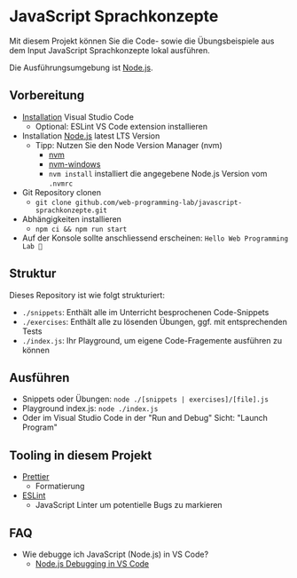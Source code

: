 # JavaScript Sprachkonzepte

Mit diesem Projekt können Sie die Code- sowie die Übungsbeispiele aus dem Input JavaScript Sprachkonzepte lokal ausführen.

Die Ausführungsumgebung ist [Node.js](https://nodejs.org/).

## Vorbereitung

- [Installation](https://code.visualstudio.com/download) Visual Studio Code
  - Optional: ESLint VS Code extension installieren
- Installation [Node.js](https://nodejs.org/) latest LTS Version
  - Tipp: Nutzen Sie den Node Version Manager (nvm)
    - [nvm](https://github.com/nvm-sh/nvm)
    - [nvm-windows](https://github.com/coreybutler/nvm-windows)
    - `nvm install` installiert die angegebene Node.js Version vom `.nvmrc`
- Git Repository clonen
  - `git clone github.com/web-programming-lab/javascript-sprachkonzepte.git`
- Abhängigkeiten installieren
  - `npm ci && npm run start`
- Auf der Konsole sollte anschliessend erscheinen: `Hello Web Programming Lab 🤙`

## Struktur

Dieses Repository ist wie folgt strukturiert:

- `./snippets`: Enthält alle im Unterricht besprochenen Code-Snippets
- `./exercises`: Enthält alle zu lösenden Übungen, ggf. mit entsprechenden Tests
- `./index.js`: Ihr Playground, um eigene Code-Fragemente ausführen zu können

## Ausführen

- Snippets oder Übungen: `node ./[snippets | exercises]/[file].js`
- Playground index.js: `node ./index.js`
- Oder im Visual Studio Code in der "Run and Debug" Sicht: "Launch Program"

## Tooling in diesem Projekt

- [Prettier](https://prettier.io/)
  - Formatierung
- [ESLint](https://eslint.org/)
  - JavaScript Linter um potentielle Bugs zu markieren

## FAQ

- Wie debugge ich JavaScript (Node.js) in VS Code?
  - [Node.js Debugging in VS Code](https://code.visualstudio.com/docs/nodejs/nodejs-debugging)
